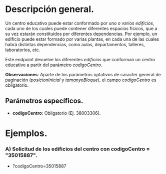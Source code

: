 # Descripción general.

Un centro educativo puede estar conformado por uno o varios _edificios_, cada uno de los cuales puede contener diferentes espacios físicos, que a su vez estarán constituidos por diferentes dependencias. Por ejemplo, un edificio puede estar formado por varias plantas, en cada una de las cuales habrá distintas dependencias, como aulas, departamentos, talleres, laboratorios, etc.

Este endpoint devuelve los diferentes _edificios_ que conforman un centro educativo a partir del parámetro *codigoCentro*.

**Observaciones**: Aparte de los parámetros optativos de caracter general de paginación (_posicionInicial_ y _tamanyoBloque_), el campo *codigoCentro* es obligatorio.

## Parámetros específicos.

* **codigoCentro**: Obligatorio (Ej. 38003306).

# Ejemplos.
### A) Solicitud de los edificios del centro con codigoCentro = "35015887".
* ?codigoCentro=35015887
